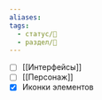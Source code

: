 ```yaml
---
aliases: 
tags:
  - статус/🌱
  - раздел/💅
---
```


- [ ] [[Интерфейсы]]
- [ ] [[Персонаж]]
- [x] Иконки элементов